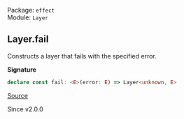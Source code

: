 Package: `effect`<br />
Module: `Layer`<br />

## Layer.fail

Constructs a layer that fails with the specified error.

**Signature**

```ts
declare const fail: <E>(error: E) => Layer<unknown, E>
```

[Source](https://github.com/Effect-TS/effect/tree/main/packages/effect/src/Layer.ts#L337)

Since v2.0.0